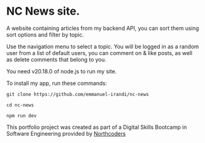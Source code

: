 # NC News site. 

A website containing articles from my backend API, you can sort them using sort options and filter by topic.

Use the navigation menu to select a topic. You will be logged in as a random user from a list of default users,
you can comment on & like posts, as well as delete comments that belong to you. 

You need v20.18.0 of node.js to run my site.

To install my app, run these commands:

``
git clone https://github.com/emmanuel-irandi/nc-news
``

``
cd nc-news
``

``
npm run dev
``

This portfolio project was created as part of a Digital Skills Bootcamp in Software Engineering provided by [Northcoders](https://northcoders.com/)
